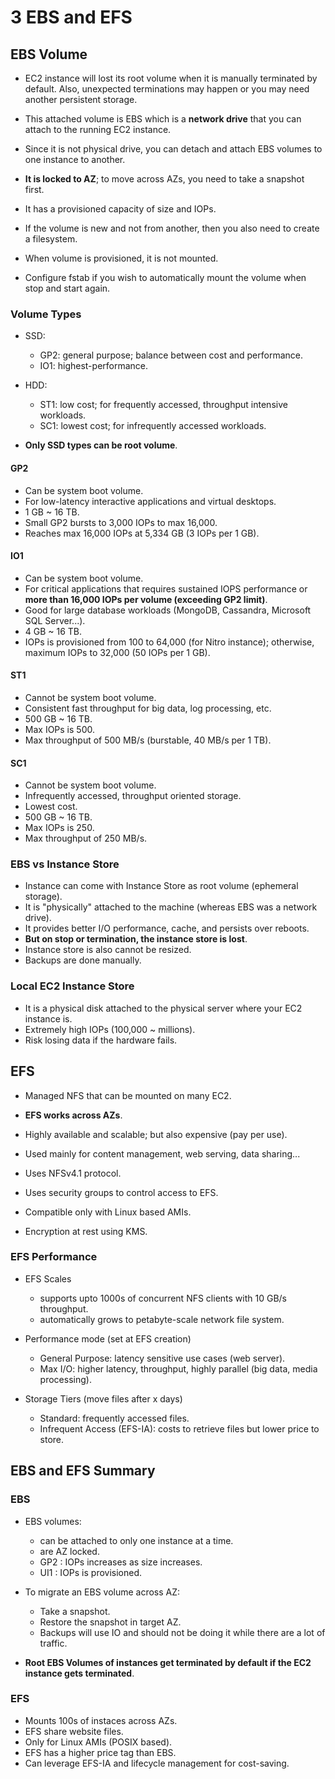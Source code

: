 # 3 EBS and EFS

## EBS Volume

- EC2 instance will lost its root volume when it is manually terminated by
  default. Also, unexpected terminations may happen or you may need another
  persistent storage.

- This attached volume is EBS which is a **network drive** that you can attach
  to the running EC2 instance.

- Since it is not physical drive, you can detach and attach EBS volumes to one
  instance to another.

- **It is locked to AZ**; to move across AZs, you need to take a snapshot
  first.

- It has a provisioned capacity of size and IOPs.

- If the volume is new and not from another, then you also need to create
  a filesystem.

- When volume is provisioned, it is not mounted.

- Configure fstab if you wish to automatically mount the volume when stop and
  start again.

### Volume Types

- SSD:
    - GP2: general purpose; balance between cost and performance.
    - IO1: highest-performance.

- HDD:
    - ST1: low cost; for frequently accessed, throughput intensive workloads.
    - SC1: lowest cost; for infrequently accessed workloads.

- **Only SSD types can be root volume**.

#### GP2

- Can be system boot volume.
- For low-latency interactive applications and virtual desktops.
- 1 GB ~ 16 TB.
- Small GP2 bursts to 3,000 IOPs to max 16,000.
- Reaches max 16,000 IOPs at 5,334 GB (3 IOPs per 1 GB).

#### IO1 

- Can be system boot volume.
- For critical applications that requires sustained IOPS performance or **more
  than 16,000 IOPs per volume (exceeding GP2 limit)**.
- Good for large database workloads (MongoDB, Cassandra, Microsoft SQL
  Server...).
- 4 GB ~ 16 TB.
- IOPs is provisioned from 100 to 64,000 (for Nitro instance); otherwise,
  maximum IOPs to 32,000 (50 IOPs per 1 GB).

#### ST1

- Cannot be system boot volume.
- Consistent fast throughput for big data, log processing, etc.
- 500 GB ~ 16 TB.
- Max IOPs is 500.
- Max throughput of 500 MB/s (burstable, 40 MB/s per 1 TB).

#### SC1

- Cannot be system boot volume.
- Infrequently accessed, throughput oriented storage.
- Lowest cost.
- 500 GB ~ 16 TB.
- Max IOPs is 250.
- Max throughput of 250 MB/s.

### EBS vs Instance Store

- Instance can come with Instance Store as root volume (ephemeral storage).
- It is "physically" attached to the machine (whereas EBS was a network drive).
- It provides better I/O performance, cache, and persists over reboots.
- **But on stop or termination, the instance store is lost**.
- Instance store is also cannot be resized.
- Backups are done manually.

### Local EC2 Instance Store

- It is a physical disk attached to the physical server where your EC2 instance
  is.
- Extremely high IOPs (100,000 ~ millions).
- Risk losing data if the hardware fails.

## EFS

- Managed NFS that can be mounted on many EC2.
- **EFS works across AZs**. 
- Highly available and scalable; but also expensive (pay per use).

- Used mainly for content management, web serving, data sharing...
- Uses NFSv4.1 protocol.
- Uses security groups to control access to EFS.
- Compatible only with Linux based AMIs.

- Encryption at rest using KMS.

### EFS Performance

- EFS Scales
    - supports upto 1000s of concurrent NFS clients with 10 GB/s throughput.
    - automatically grows to petabyte-scale network file system.

- Performance mode (set at EFS creation)
    - General Purpose: latency sensitive use cases (web server).
    - Max I/O: higher latency, throughput, highly parallel (big data, media
      processing).

- Storage Tiers (move files after x days)
    - Standard: frequently accessed files.
    - Infrequent Access (EFS-IA): costs to retrieve files but lower price to
      store.

## EBS and EFS Summary
### EBS

- EBS volumes:
    - can be attached to only one instance at a time.
    - are AZ locked.
    - GP2 : IOPs increases as size increases.
    - UI1 : IOPs is provisioned.

- To migrate an EBS volume across AZ:
    - Take a snapshot.
    - Restore the snapshot in target AZ.
    - Backups will use IO and should not be doing it while there are a lot of
      traffic.

- **Root EBS Volumes of instances get terminated by default if the EC2 instance
  gets terminated**.

### EFS

- Mounts 100s of instaces across AZs.
- EFS share website files.
- Only for Linux AMIs (POSIX based).
- EFS has a higher price tag than EBS.
- Can leverage EFS-IA and lifecycle management for cost-saving.


